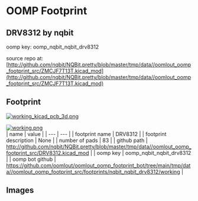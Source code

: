 # OOMP Footprint  
## DRV8312  by nqbit  
  
oomp key: oomp_nqbit_nqbit_drv8312  
  
source repo at: [http://github.com/nqbit/NQBit.pretty/blob/master/tmp/data//oomlout_oomp_footprint_src/ZMCJF7T13T.kicad_mod](http://github.com/nqbit/NQBit.pretty/blob/master/tmp/data//oomlout_oomp_footprint_src/ZMCJF7T13T.kicad_mod)  
## Footprint  
  
[![working_kicad_pcb_3d.png](working_kicad_pcb_3d_600.png)](working_kicad_pcb_3d.png)  
  
[![working.png](working_600.png)](working.png)  
| name | value | 
| --- | --- | 
| footprint name | DRV8312 | 
| footprint description | None | 
| number of pads | 83 | 
| github path | http://github.com/nqbit/NQBit.pretty/blob/master/tmp/data//oomlout_oomp_footprint_src/DRV8312.kicad_mod | 
| oomp key | oomp_nqbit_nqbit_drv8312 | 
| oomp bot github | https://github.com/oomlout/oomlout_oomp_footprint_bot/tree/main/tmp/data//oomlout_oomp_footprint_src/footprints/nqbit_nqbit_drv8312/working | 
## Images  
